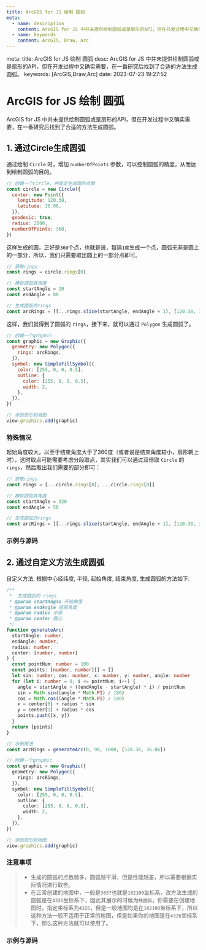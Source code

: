 ```yaml
---
title: ArcGIS for JS 绘制 圆弧
meta:
  - name: description
    content: ArcGIS for JS 中并未提供绘制圆弧或是扇形的API，但在开发过程中又确实需要，在一番研究后找到了合适的方法生成圆弧。
  - name: keywords
    content: ArcGIS, Draw, Arc
---
```


<route lang="yaml">
meta:
  title: ArcGIS for JS 绘制 圆弧
  desc: ArcGIS for JS 中并未提供绘制圆弧或是扇形的API，但在开发过程中又确实需要，在一番研究后找到了合适的方法生成圆弧。
  keywords: [ArcGIS,Draw,Arc]
  date: 2023-07-23 19:27:52
</route>

# ArcGIS for JS 绘制 圆弧

ArcGIS for JS 中并未提供绘制圆弧或是扇形的API，但在开发过程中又确实需要，在一番研究后找到了合适的方法生成圆弧。

## 1. 通过Circle生成圆弧

通过绘制 `Circle` 时，增加 `numberOfPoints` 参数，可以控制圆弧的精度，从而达到绘制圆弧的目的。

```js
// 创建一个circle，并规定生成圆的点数
const circle = new Circle({
  center: new Point({
    longitude: 120.38,
    latitude: 36.06,
  }),
  geodesic: true,
  radius: 2000,
  numberOfPoints: 360,
})
```

这样生成的圆，正好是`360`个点，也就是说，每隔`1度`生成一个点，圆弧无非是圆上的一部分，所以，我们只需要取出圆上的一部分点即可。

```js
// 获取rings
const rings = circle.rings[0]

// 模拟圆弧其角度
const startAngle = 20
const endAngle = 80

// 生成圆弧的rings
const arcRings = [[...rings.slice(startAngle, endAngle + 1), [120.38, 36.06]]]
```

这样，我们就得到了圆弧的 `rings`，接下来，就可以通过 `Polygon` 生成圆弧了。

```js
// 创建一个graphic
const graphic = new Graphic({
  geometry: new Polygon({
    rings: arcRings,
  }),
  symbol: new SimpleFillSymbol({
    color: [255, 0, 0, 0.5],
    outline: {
      color: [255, 0, 0, 0.5],
      width: 2,
    },
  }),
})

// 添加扇形到地图
view.graphics.add(graphic)
```

### 特殊情况

起始角度较大，以至于结束角度大于了360度（或者说是结束角度较小，扇形朝上时），这时取点可能需要考虑分段取点，其实我们可以通过双倍取 `Circle` 的 `rings`，然后取出我们需要的部分即可：

```js
// 获取rings
const rings = [...circle.rings[0], ...circle.rings[0]]

// 模拟圆弧其角度
const startAngle = 320
const endAngle = 50

// 生成圆弧的rings
const arcRings = [[...rings.slice(startAngle, endAngle + 1), [120.38, 36.06]]]
```

### 示例与源码

<CustomFrame route="/arcgis/draw-arc-by-circle" />

## 2. 通过自定义方法生成圆弧

自定义方法, 根据中心经纬度, 半径, 起始角度, 结束角度, 生成圆弧的方法如下:

```ts
/**
 *  生成圆弧的 rings
 * @param startAngle 开始角度
 * @param endAngle 结束角度
 * @param radius 半径
 * @param center 圆心
 */
function generateArc(
  startAngle: number,
  endAngle: number,
  radius: number,
  center: [number, number]
) {
  const pointNum: number = 100
  const points: [number, number][] = []
  let sin: number, cos: number, x: number, y: number, angle: number
  for (let i: number = 0; i <= pointNum; i++) {
    angle = startAngle + ((endAngle - startAngle) * i) / pointNum
    sin = Math.sin((angle * Math.PI) / 180)
    cos = Math.cos((angle * Math.PI) / 180)
    x = center[0] + radius * sin
    y = center[1] + radius * cos
    points.push([x, y])
  }
  return [points]
}

// 示例用法
const arcRings = generateArc(0, 90, 1000, [120.38, 36.06])

// 创建一个graphic
const graphic = new Graphic({
  geometry: new Polygon({
    rings: arcRings,
  }),
  symbol: new SimpleFillSymbol({
    color: [255, 0, 0, 0.5],
    outline: {
      color: [255, 0, 0, 0.5],
      width: 2,
    },
  }),
})

// 添加扇形到地图
view.graphics.add(graphic)
```

### 注意事项
>  - 生成的圆弧的点数越多，圆弧越平滑，但是性能越差，所以需要根据实际情况进行取舍。
>  - 在正常创建的地图中，一般是`3857`也就是`102100`坐标系，改方法生成的圆弧是在`4326`坐标系下，因此其展示的时候为`椭圆弧`，你需要在创建地图时，指定坐标系为`4326`，但是一般地图均是在`102100`坐标系下，所以这种方法一般不适用于正常的地图，但是如果你的地图是在`4326`坐标系下，那么这种方法就可以使用了。

### 示例与源码

<CustomFrame route="/arcgis/draw-arc-custom" />

